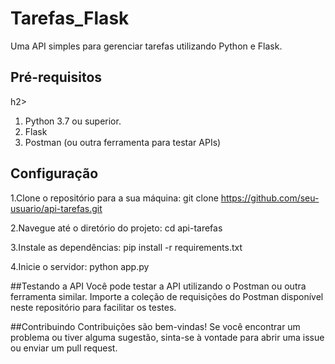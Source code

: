 # Tarefas_Flask
<p>Uma API simples para gerenciar tarefas utilizando Python e Flask.</p>

<h2>Pré-requisitos</h2>h2>
<ol>
<li>Python 3.7 ou superior.</li>
<li>Flask</li>
<li>Postman (ou outra ferramenta para testar APIs)</li>
</ol>
<h2>Configuração</h2>

1.Clone o repositório para a sua máquina:
git clone https://github.com/seu-usuario/api-tarefas.git

2.Navegue até o diretório do projeto:
cd api-tarefas

3.Instale as dependências:
pip install -r requirements.txt

4.Inicie o servidor:
python app.py

##Testando a API
Você pode testar a API utilizando o Postman ou outra ferramenta similar. Importe a coleção de requisições do Postman disponível neste repositório para facilitar os testes.

##Contribuindo
Contribuições são bem-vindas! Se você encontrar um problema ou tiver alguma sugestão, sinta-se à vontade para abrir uma issue ou enviar um pull request.
